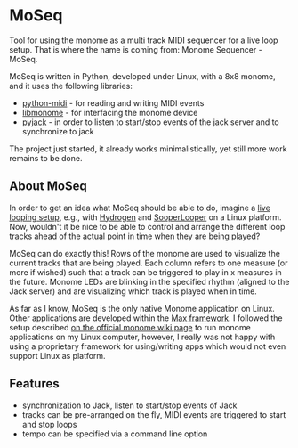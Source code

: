 MoSeq
=====
Tool for using the monome as a multi track MIDI sequencer for a live loop
setup.  That is where the name is coming from: Monome Sequencer - MoSeq.

MoSeq is written in Python, developed under Linux, with a 8x8 monome,
and it uses the following libraries:
* [python-midi](https://github.com/vishnubob/python-midi) - for reading and writing MIDI events
* [libmonome](https://github.com/monome/libmonome/) - for interfacing the monome device
* [pyjack](http://sourceforge.net/projects/py-jack/) - in order to listen to start/stop events of the jack server and to synchronize to jack

The project just started, it already works minimalistically, yet still more
work remains to be done.

About MoSeq
-----------
In order to get an idea what MoSeq should be able to do, imagine a 
[live looping setup](http://en.wikipedia.org/wiki/Live_looping), e.g.,
with [Hydrogen](http://www.hydrogen-music.org) and 
[SooperLooper](essej.net/sooperlooper) on a Linux platform.
Now, wouldn't it be nice to be able to control and arrange the different 
loop tracks ahead of the actual point in time when they are being
played?

MoSeq can do exactly this! Rows of the monome are used to visualize the
current tracks that are being played. Each column refers to one measure
(or more if wished) such that a track can be triggered to play in x
measures in the future. Monome LEDs are blinking in the specified rhythm
(aligned to the Jack server) and are visualizing which track is played when
in time.

As far as I know, MoSeq is the only native Monome application on Linux.
Other applications are developed
within the [Max framework](http://cycling74.com). I followed the setup described 
[on the official monome wiki page](http://docs.monome.org/doku.php?id=setup:linux)
to run monome applications on my Linux computer, however, I really was not
happy with using a proprietary framework for using/writing apps which would not
even support Linux as platform.

Features
--------
* synchronization to Jack, listen to start/stop events of Jack
* tracks can be pre-arranged on the fly, MIDI events are triggered to start and stop loops
* tempo can be specified via a command line option

